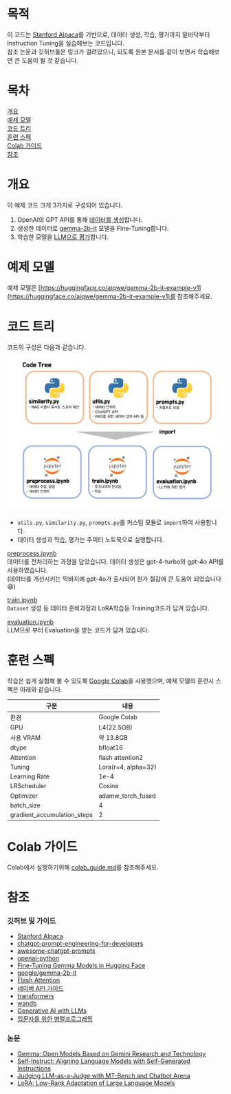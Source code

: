 # 목적 
이 코드는 [Stanford Alpaca](https://github.com/tatsu-lab/stanford_alpaca)를 기반으로, 데이터 생성, 학습, 평가까지 밑바닥부터 Instruction Tuning을 실습해보는 코드입니다.  
참조 논문과 깃허브들은 링크가 걸려있으니, 되도록 원본 문서를 같이 보면서 학습해보면 큰 도움이 될 것 같습니다. 

# 목차
[개요](#개요)  
[예제 모델](#예제-모델)  
[코드 트리](#코드-트리)  
[훈련 스펙](#훈련-스펙)  
[Colab 가이드](#Colab-가이드)  
[참조](#참조)  

# 개요
이 예제 코드 크게 3가지로 구성되어 있습니다.  
1. OpenAI의 GPT API를 통해 [데이터를 생성](data/instruction.jsonl)합니다. 
2. 생성한 데이터로 [gemma-2b-it](https://huggingface.co/google/gemma-2b-it) 모델을 Fine-Tuning합니다.
3. 학습한 모델을 [LLM으로 평가](https://arxiv.org/pdf/2306.05685)합니다.

# 예제 모델
예제 모델은 [https://huggingface.co/aiqwe/gemma-2b-it-example-v1](https://huggingface.co/aiqwe/gemma-2b-it-example-v1)를 참조해주세요.

# 코드 트리
코드의 구성은 다음과 같습니다.  

![](assets/code_tree.png)
+ `utils.py`, `similarity.py`, `prompts.py`를 커스텀 모듈로 `import`하여 사용합니다.
+ 데이터 생성과 학습, 평가는 주피터 노트북으로 실행합니다. 

[preprocess.ipynb](preprocess.ipynb)  
데이터를 전처리하는 과정을 담았습니다. 데이터 생성은 gpt-4-turbo와 gpt-4o API를 사용하였습니다.  
(데이터를 개선시키는 막바지에 gpt-4o가 출시되어 원가 절감에 큰 도움이 되었습니다 😆)

[train.ipynb](train.ipynb)  
`Dataset` 생성 등 데이터 준비과정과 LoRA학습등 Training코드가 담겨 있습니다.

[evaluation.ipynb](evaluation.ipynb)  
LLM으로 부터 Evaluation을 받는 코드가 담겨 있습니다.

# 훈련 스펙
학습은 쉽게 실험해 볼 수 있도록 [Google Colab](https://colab.google/)을 사용했으며, 예제 모델의 훈련시 스펙은 아래와 같습니다.

| 구분                          | 내용               |
|-----------------------------|------------------|
| 환경                          | Google Colab     |
| GPU                         | L4(22.5GB)       |
| 사용 VRAM                     | 약 13.8GB         |
| dtype                       | bfloat16         |
| Attention                   | flash attention2 |
| Tuning                      | Lora(r=4, alpha=32) |
| Learning Rate               | 1e-4             |
| LRScheduler                 | Cosine           |
| Optimizer                   | adamw_torch_fused |
| batch_size                  | 4                |
| gradient_accumulation_steps | 2                |

# Colab 가이드
Colab에서 실행하기위해 [colab_guide.md](colab_guide.md)를 참조해주세요.

# 참조
### 깃허브 및 가이드
+ [Stanford Alpaca](https://github.com/tatsu-lab/stanford_alpaca)
+ [chatgpt-prompt-engineering-for-developers](https://www.deeplearning.ai/short-courses/chatgpt-prompt-engineering-for-developers)
+ [awesome-chatgpt-prompts](https://github.com/f/awesome-chatgpt-prompts)
+ [openai-python](https://github.com/openai/openai-python)
+ [Fine-Tuning Gemma Models in Hugging Face](https://huggingface.co/blog/gemma-peft)
+ [google/gemma-2b-it](https://huggingface.co/google/gemma-2b-it)
+ [Flash Attention](https://github.com/Dao-AILab/flash-attention)
+ [네이버 API 가이드](https://developers.naver.com/docs/common/openapiguide/)
+ [transformers](https://github.com/huggingface/transformers/blob/main/src/transformers/models/gemma/modeling_gemma.py)
+ [wandb](https://kr.wandb.ai/)
+ [Generative AI with LLMs](https://www.deeplearning.ai/courses/generative-ai-with-llms/)
+ [입문자를 위한 병렬프로그래밍](https://product.kyobobook.co.kr/detail/S000001875036)

### 논문
+ [Gemma: Open Models Based on Gemini Research and Technology](https://arxiv.org/pdf/2403.08295)
+ [Self-Instruct: Aligning Language Models with Self-Generated Instructions](https://arxiv.org/pdf/2212.10560)
+ [Judging LLM-as-a-Judge with MT-Bench and Chatbot Arena](https://arxiv.org/pdf/2306.05685)
+ [LoRA: Low-Rank Adaptation of Large Language Models](https://arxiv.org/pdf/2106.09685)


